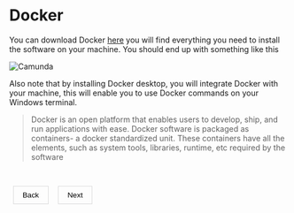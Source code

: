 # Docker

<style>
    h1 a {
        display: none;
    }
    button {
        background-color: transparent;
        padding: 0.5rem 1rem;
        cursor: pointer;
        border: none;
        box-shadow: rgba(0, 0, 0, 0.02) 0px 1px 3px 0px, rgba(27, 31, 35, 0.15) 0px 0px 0px 1px;
    }
     button a {
        text-decoration: none;
        color: black;
    }
</style>
You can download Docker [here](https://docs.docker.com/desktop/install/windows-install/ "The #1 containerization software for developers and teams") you will find everything you need to install the software on your machine.
You should end up with something like this

![Camunda](https://miro.medium.com/v2/resize:fit:1400/0*fVmLvq6Nnvo6QNCW.png)

Also note that by installing Docker desktop, you will integrate Docker with your machine, this will enable you to use Docker commands on your Windows terminal.

> Docker is an open platform that enables users to develop, ship, and run applications with ease. Docker software is packaged as containers- a docker standardized unit. These containers have all the elements, such as system tools, libraries, runtime, etc required by the software

&nbsp;

&nbsp;
<button><a href="https://emam96.github.io/Camunda_Setup/">Back</a></button>
&nbsp;
&nbsp;
<button><a href="https://emam96.github.io/Camunda_Setup/CamundaImage">Next</a></button>
